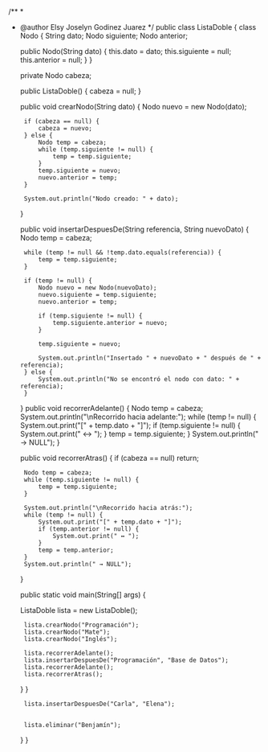 /**
 *
 * @author Elsy Joselyn Godinez Juarez
 */
public class ListaDoble {
class Nodo {
    String dato;
    Nodo siguiente;
    Nodo anterior;

    public Nodo(String dato) {
        this.dato = dato;
        this.siguiente = null;
        this.anterior = null;
    }
}


    private Nodo cabeza; 

   
    public ListaDoble() {
        cabeza = null;
    }

    public void crearNodo(String dato) {
        Nodo nuevo = new Nodo(dato);

        if (cabeza == null) {
            cabeza = nuevo;
        } else {
            Nodo temp = cabeza;
            while (temp.siguiente != null) {
                temp = temp.siguiente;
            }
            temp.siguiente = nuevo;
            nuevo.anterior = temp;
        }

        System.out.println("Nodo creado: " + dato);
    }

    
    public void insertarDespuesDe(String referencia, String nuevoDato) {
        Nodo temp = cabeza;

        while (temp != null && !temp.dato.equals(referencia)) {
            temp = temp.siguiente;
        }

        if (temp != null) {
            Nodo nuevo = new Nodo(nuevoDato);
            nuevo.siguiente = temp.siguiente;
            nuevo.anterior = temp;

            if (temp.siguiente != null) {
                temp.siguiente.anterior = nuevo;
            }

            temp.siguiente = nuevo;

            System.out.println("Insertado " + nuevoDato + " después de " + referencia);
        } else {
            System.out.println("No se encontró el nodo con dato: " + referencia);
        }
    }
    public void recorrerAdelante() {
        Nodo temp = cabeza;
        System.out.println("\nRecorrido hacia adelante:");
        while (temp != null) {
            System.out.print("[" + temp.dato + "]");
            if (temp.siguiente != null) {
                System.out.print(" ↔ ");
            }
            temp = temp.siguiente;
        }
        System.out.println(" → NULL");
    }

    public void recorrerAtras() {
        if (cabeza == null) return;

        Nodo temp = cabeza;
        while (temp.siguiente != null) {
            temp = temp.siguiente;
        }

        System.out.println("\nRecorrido hacia atrás:");
        while (temp != null) {
            System.out.print("[" + temp.dato + "]");
            if (temp.anterior != null) {
                System.out.print(" ↔ ");
            }
            temp = temp.anterior;
        }
        System.out.println(" → NULL");
    }


    public static void main(String[] args) {

     ListaDoble lista = new ListaDoble();

        
        lista.crearNodo("Programación");
        lista.crearNodo("Mate");
        lista.crearNodo("Inglés");

        lista.recorrerAdelante();
        lista.insertarDespuesDe("Programación", "Base de Datos");
        lista.recorrerAdelante();
        lista.recorrerAtras();
    }
}

        
        lista.insertarDespuesDe("Carla", "Elena");

       
        lista.eliminar("Benjamín");
    }
}
